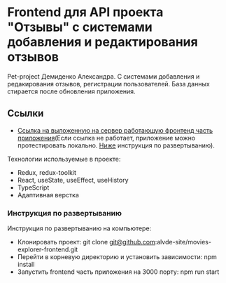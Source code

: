 # Frontend для API проекта "Отзывы" с системами добавления и редактирования отзывов
Pet-project Демиденко Александра. С системами добавления и редакирования отзывов, регистрации пользователей. База данных стирается после обновления приложения. 

## Ссылки
* [Ссылка на выложенную на сервер работающую фронтенд часть приложения](https://selfish-rail.surge.sh/)(Если ссылка не работает, приложение можно протестировать локально. [Ниже](#инструкция-по-развертыванию) инструкция по развертыванию).

Технологии используемые в проекте:
* Redux, redux-toolkit
* React, useState, useEffect, useHistory
* TypeScript
* Адаптивная верстка

### Инструкция по развертыванию
Инструкция по развертыванию на компьютере:
* Клонировать проект: git clone git@github.com:alvde-site/movies-explorer-frontend.git
* Перейти в корневую директорию и установить зависимости: npm install
* Запустить frontend часть приложения на 3000 порту: npm run start